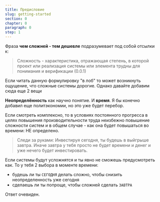 ```yaml
---
title: Предисловие
slug: getting-started
section: 0
chapter: 0
paragraph: 0
step: 1
---
```


Фраза **чем сложней - тем дешевле** подразумевает под собой отсылки к:

> Сложность - характеристика, отражающая степень, в которой проект или реализация системы или элемента трудны для понимания и верификации (0.0.1)

Если читать данную формулировку "в лоб" то может возникнуть ощущение, что сложные системы дорогие. Однако давайте добавим сюда еще 2 вещи

**Неопределённость** как научно понятие. И **время**. Я бы конечно добавил еще политэкономии, но это уже будет перебор.

Если смотреть комплексно, то в условиях постоянного прогресса в целях повышения производительности труда неизбежно повышение сложности систем и в общем случае - как она будет повышаться во времени: НЕ определено.

> Следи за руками: Инвестируя сегодня, ты будешь в выйгрыше завтра. Иначе завтра у тебя просто не будет времени и денег и уже нечего будет инвестировать.

Если системы будут усложнятся и ты явно не сможешь предусмотреть как. То у тебя 2 выбора в моменте времени:

* будешь ли ты `СЕГОДНЯ` делать сложно, чтобы снизить неопределенность уже сегодня
* сделаешь ли ты попроще, чтобы сложней сделать `ЗАВТРА`

Ответ очевиден.

